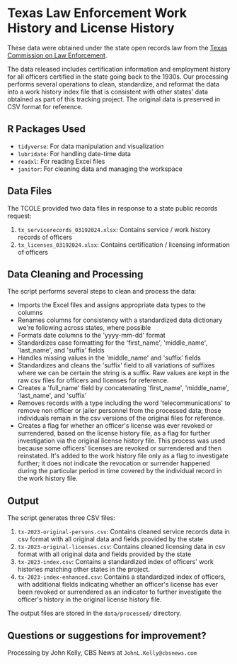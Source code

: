 # Texas Law Enforcement Work History and License History

These data were obtained under the state open records law from the [Texas Commission on Law Enforcement](https://www.tcole.texas.gov/content/public-information-act). 

The data released includes certification information and employment history for all officers certified in the state going back to the 1930s. Our processing performs several operations to clean, standardize, and reformat the data into a work history index file that is consistent with other states' data obtained as part of this tracking project. The original data is preserved in CSV format for reference.


## R Packages Used

- `tidyverse`: For data manipulation and visualization
- `lubridate`: For handling date-time data
- `readxl`: For reading Excel files
- `janitor`: For cleaning data and managing the workspace

## Data Files

The TCOLE provided two data files in response to a state public records request:

1. `tx_servicerecords_03192024.xlsx`: Contains service / work history records of officers
2. `tx_licenses_03192024.xlsx`: Contains certification / licensing information of officers

## Data Cleaning and Processing

The script performs several steps to clean and process the data:

- Imports the Excel files and assigns appropriate data types to the columns
- Renames columns for consistency with a standardized data dictionary we're following across states, where possible
- Formats date columns to the 'yyyy-mm-dd' format
- Standardizes case formatting for the 'first_name', 'middle_name', 'last_name', and 'suffix' fields
- Handles missing values in the 'middle_name' and 'suffix' fields
- Standardizes and cleans the 'suffix' field to all variations of suffixes where we can be certain the string is a suffix. Raw values are kept in the raw csv files for officers and licenses for reference.
- Creates a 'full_name' field by concatenating 'first_name', 'middle_name', 'last_name', and 'suffix'
- Removes records with a type including the word 'telecommunications' to remove non officer or jailer personnel from the processed data; those individuals remain in the csv versions of the original files for reference.
- Creates a flag for whether an officer's license was ever revoked or surrendered, based on the license history file, as a flag for further investigation via the original license history file. This process was used because some officers' licenses are revoked or surrendered and then reinstated. It's added to the work history file only as a flag to investigate further; it does not indicate the revocation or surrender happened during the particular period in time covered by the individual record in the work history file.

## Output

The script generates three CSV files:

1. `tx-2023-original-persons.csv`: Contains cleaned service records data in csv format with all original data and fields provided by the state
2. `tx-2023-original-licenses.csv`: Contains cleaned licensing data in csv format with all original data and fields provided by the state
3. `tx-2023-index.csv`: Contains a standardized index of officers' work histories matching other states in the project.
4. `tx-2023-index-enhanced.csv`: Contains a standardized index of officers, with additional fields indicating whether an officer's license has ever been revoked or surrendered as an indicator to further investigate the officer's history in the original license history file.


The output files are stored in the `data/processed/` directory.

## Questions or suggestions for improvement?

Processing by John Kelly, CBS News at `JohnL.Kelly@cbsnews.com`
